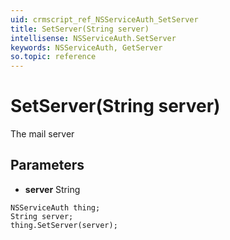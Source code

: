 ```yaml
---
uid: crmscript_ref_NSServiceAuth_SetServer
title: SetServer(String server)
intellisense: NSServiceAuth.SetServer
keywords: NSServiceAuth, GetServer
so.topic: reference
---
```


# SetServer(String server)

The mail server

## Parameters

* **server** String

```crmscript
NSServiceAuth thing;
String server;
thing.SetServer(server);
```

